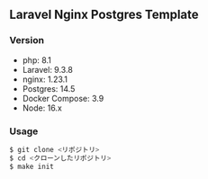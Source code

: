## Laravel Nginx Postgres Template

### Version
- php: 8.1
- Laravel: 9.3.8
- nginx: 1.23.1
- Postgres: 14.5
- Docker Compose: 3.9
- Node: 16.x

### Usage

```bash
$ git clone <リポジトリ>
$ cd <クローンしたリポジトリ>
$ make init
```
